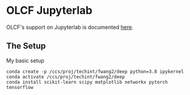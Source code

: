 # OLCF Jupyterlab 

OLCF's support on Jupyterlab is documented [here](https://docs.olcf.ornl.gov/services_and_applications/jupyter/overview.html).

## The Setup

My basic setup

    conda create -p /ccs/proj/techint/fwang2/deep python=3.8 ipykernel
    conda activate /ccs/proj/techint/fwang2/deep
    conda install scikit-learn scipy matplotlib networkx pytorch tensorflow 
